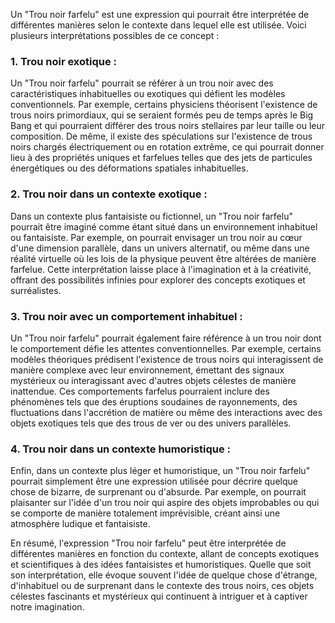 Un "Trou noir farfelu" est une expression qui pourrait être interprétée de différentes manières selon le contexte dans lequel elle est utilisée. Voici plusieurs interprétations possibles de ce concept :

### 1. Trou noir exotique :
Un "Trou noir farfelu" pourrait se référer à un trou noir avec des caractéristiques inhabituelles ou exotiques qui défient les modèles conventionnels. Par exemple, certains physiciens théorisent l'existence de trous noirs primordiaux, qui se seraient formés peu de temps après le Big Bang et qui pourraient différer des trous noirs stellaires par leur taille ou leur composition. De même, il existe des spéculations sur l'existence de trous noirs chargés électriquement ou en rotation extrême, ce qui pourrait donner lieu à des propriétés uniques et farfelues telles que des jets de particules énergétiques ou des déformations spatiales inhabituelles.

### 2. Trou noir dans un contexte exotique :
Dans un contexte plus fantaisiste ou fictionnel, un "Trou noir farfelu" pourrait être imaginé comme étant situé dans un environnement inhabituel ou fantaisiste. Par exemple, on pourrait envisager un trou noir au cœur d'une dimension parallèle, dans un univers alternatif, ou même dans une réalité virtuelle où les lois de la physique peuvent être altérées de manière farfelue. Cette interprétation laisse place à l'imagination et à la créativité, offrant des possibilités infinies pour explorer des concepts exotiques et surréalistes.

### 3. Trou noir avec un comportement inhabituel :
Un "Trou noir farfelu" pourrait également faire référence à un trou noir dont le comportement défie les attentes conventionnelles. Par exemple, certains modèles théoriques prédisent l'existence de trous noirs qui interagissent de manière complexe avec leur environnement, émettant des signaux mystérieux ou interagissant avec d'autres objets célestes de manière inattendue. Ces comportements farfelus pourraient inclure des phénomènes tels que des éruptions soudaines de rayonnements, des fluctuations dans l'accrétion de matière ou même des interactions avec des objets exotiques tels que des trous de ver ou des univers parallèles.

### 4. Trou noir dans un contexte humoristique :
Enfin, dans un contexte plus léger et humoristique, un "Trou noir farfelu" pourrait simplement être une expression utilisée pour décrire quelque chose de bizarre, de surprenant ou d'absurde. Par exemple, on pourrait plaisanter sur l'idée d'un trou noir qui aspire des objets improbables ou qui se comporte de manière totalement imprévisible, créant ainsi une atmosphère ludique et fantaisiste.

En résumé, l'expression "Trou noir farfelu" peut être interprétée de différentes manières en fonction du contexte, allant de concepts exotiques et scientifiques à des idées fantaisistes et humoristiques. Quelle que soit son interprétation, elle évoque souvent l'idée de quelque chose d'étrange, d'inhabituel ou de surprenant dans le contexte des trous noirs, ces objets célestes fascinants et mystérieux qui continuent à intriguer et à captiver notre imagination.